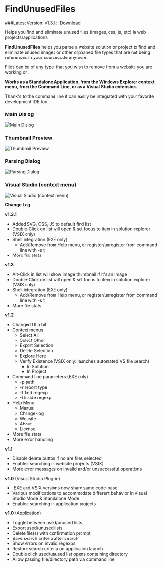 # FindUnusedFiles

###Latest Version: v1.3.1 :: [Download](https://github.com/itechnology/FindUnusedFiles/tree/master/dist)

Helps you find and eliminate unused files (images, css, js, etc) in web projects/applications

__FindUnusedFiles__ helps you parse a website solution or project to find and eliminate unused images or other orphaned file types that are not being referenced in your sourcecode anymore.

Files can be of any type, that you wish to remove from a website you are working on.

__Works as a Standalone Application, from the Windows Explorer context menu, from the Command Line, or as a Visual Studio extension.__


Thank's to the command line it can easily be integrated with your favorite development IDE too.

### Main Dialog
![Main Dialog](http://itechnology.github.io/FindUnusedFiles/media/findunusedfiles.png)


### Thumbnail Preview
![Thumbnail Preview](http://itechnology.github.io/FindUnusedFiles/media/findunusedfiles-thumb.png)

### Parsing Dialog

![Parsing Dialog](http://itechnology.github.io/FindUnusedFiles/media/findunusedfiles-parse.png)

### Visual Studio (context menu)

![Visual Studio (context menu)](http://itechnology.github.io/FindUnusedFiles/media/findunusedfiles-vs.png)


__Change Log__


__v1.3.1__

* Added SVG, CSS, JS to default find list
* Double-Click on list will open & set focus to item in solution explorer (VSIX only)
* Shell integration (EXE only)
    * Add/Remove from Help menu, or register/unregister from command line with -s t
* More file stats


__v1.3__

* Alt-Click in list will show image thumbnail if it's an image
* Double-Click on list will open & set focus to item in solution explorer (VSIX only)
* Shell integration (EXE only)
    * Add/Remove from Help menu, or register/unregister from command line with -s t
* More file stats


__v1.2__

* Changed UI a bit
* Context menus
    * Select All
    * Select Other
    * Export Selection
    * Delete Selection
    * Explore Here
    * Verify Existence (VSIX only: launches automated VS file search)
        * In Solution
        * In Project
* Command line parameters (EXE only)
    * -p path
    * -r report type
    * -f find regexp
    * -i inside regexp
* Help Menu
    * Manual
    * Change-log
    * Website
    * About
    * License
* More file stats
* More error handling


__v1.1__

* Disable delete button if no are files selected
* Enabled searching in website projects (VSIX)
* More error messages on invalid and/or unsuccessful operations


__v1.0__ (Visual Studio Plug-in)

* .EXE and VSIX versions now share same code-base
* Various modifications to accommodate different behavior in Visual Studio Mode & Standalone Mode
* Enabled searching in application projects


__v1.0__ (Application)

* Toggle between used/unused lists
* Export used/unused lists
* Delete file(s) with confirmation prompt
* Save search criteria after search
* Show errors on invalid regexps
* Restore search criteria on application launch
* Double click used/unused list opens containing directory
* Allow passing file/directory path via command line